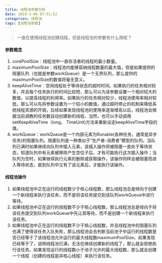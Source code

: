```yaml
---
title: 线程池参数分析
date: 2019-3-06 07:51:52
categories: 线程池
tags: [线程池参数]
---
```


> 一直在使用线程池创建线程，但是线程池的参数有什么用呢？<!--more-->

#### 参数概念

1. corePoolSize：线程池中一直存活者的线程的最小数量。
2. maximumPoolSize：线程池内能够容纳线程数量的最大值，但是如果提供的阻塞队列（也就是参数workQueue）是一个无界队列，那么提供的maximumPoolSize的数值将毫无意义。
3. keepAliveTime：空闲线程处于等待状态的超时时间。如果执行的任务相对较多，并且每个任务执行的时间比较短，那么可以为该参数设置一个相对较大的数值，以提高线程的利用率。如果执行的任务相对较少，线程池使用率相对较低，那么可以先将参数设置为一个较小的数值，通过超时停止的机制来降低系统线程资源的开销，后续如果发现线程池的使用率逐渐增高以后，线程池会根据当前调教的任务数自动创建新的线程，当然，也可以手动调用setKeepAliveTime（long， TimeUnit)方法来重新设定keepAliveTime字段的值。
4. workQueue：workQueue是一个内部元素为Runable(各种任务，通常是异步任务)的阻塞队列。阻塞队列是一种类似于“生产者-消费者”模型的队列。当队列已满时如果继续向队列中插入元素，该插入操作将被阻塞一直处于等待状态，知道队列中有元素被移除产生空位子后，才有可能执行这次插入操作；当队列为空时，如果继续执行元素的删除或获取操作，该操作同样会被阻塞而进入等待状态，直到队列中又有了该元素后，才能执行该操作。

#### 线程池操作

1. 如果线程池中正在运行的线程数少于核心线程数，那么线程池总是倾向于创建一个新线程来执行该任务，而不是将该任务提交到该队列workQueue中进行等待。
2. 如果线程池中正在运行的线程数不少于核心线程数，那么线程池总是倾向于将该任务提交到队列workQueue中先让其等待，而不是创建一个新线程来执行该任务。
3. 如果线程池中正在运行的线程数不少于核心线程数，并且线程池中的阻塞队列也满了使得该任务入队失败，那么线程池会去判断当前池子中运行的线程数是否已经等于了该线程池允许运行的最大线程数maximumPoolSize，如果发现已经等于了，说明线程池已满，无法在继续创建新的线程了，那么就会拒绝执行该任务。如果发现运行的线程数小于池子允许的最大线程数，那么就会创建一个线程（创建的线程是非核心线程）来执行该任务。